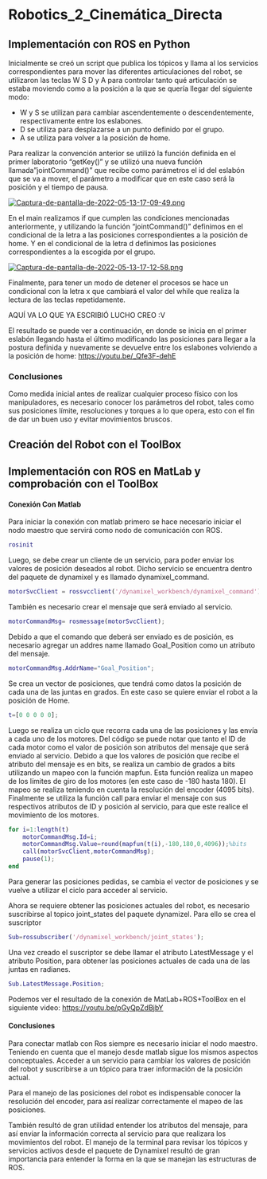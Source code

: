 # Robotics_2_Cinemática_Directa

## Implementación con ROS en Python
Inicialmente se creó un script que publica los tópicos y llama al los servicios correspondientes para mover las diferentes articulaciones del robot, se utilizaron las teclas W S D y A para controlar tanto qué articulación se estaba moviendo como a la posición a la que se quería llegar del siguiente modo:
 + W y S se utilizan para cambiar ascendentemente o descendentemente, respectivamente entre los eslabones.
 + D se utiliza para desplazarse a un punto definido por el grupo.
 + A se utiliza para volver a la posición de home.
 
Para realizar la convención anterior se utilizó la función definida en el primer laboratorio “getKey()” y se utilizó una nueva función llamada”jointCommand()” que recibe como parámetros el id del eslabón que se va a mover, el parámetro a modificar que en este caso será la posición y el tiempo de pausa.

[![Captura-de-pantalla-de-2022-05-13-17-09-49.png](https://i.postimg.cc/FRrhcsKy/Captura-de-pantalla-de-2022-05-13-17-09-49.png)](https://postimg.cc/JyFwC8Z0)

En el main realizamos if que cumplen las condiciones mencionadas anteriormente, y utilizando la función “jointCommand()” definimos en el condicional de la letra a las posiciones correspondientes a la posición de home.
Y en el condicional de la letra d definimos las posiciones correspondientes a la escogida por el grupo.

[![Captura-de-pantalla-de-2022-05-13-17-12-58.png](https://i.postimg.cc/Gp2ChggK/Captura-de-pantalla-de-2022-05-13-17-12-58.png)](https://postimg.cc/0zL3VnsK)

Finalmente, para tener un modo de detener el procesos se hace un condicional con la letra x que cambiará el valor del while que realiza la lectura de las teclas repetidamente.


AQUÍ VA LO QUE YA ESCRIBIÓ LUCHO CREO :V

El resultado se puede ver a continuación, en donde se inicia en el primer eslabón llegando hasta el último modificando las posiciones para llegar a la postura definida y nuevamente se devuelve entre los eslabones volviendo a la posición de home: https://youtu.be/_Qfe3F-dehE

### Conclusiones 
Como medida inicial antes de realizar cualquier proceso físico con los manipuladores, es necesario conocer los parámetros del robot, tales como sus posiciones límite, resoluciones y torques a lo que opera, esto con el fin de dar un buen uso y evitar movimientos bruscos.



## Creación del Robot con el ToolBox

## Implementación con ROS en MatLab y comprobación con el ToolBox

#### Conexión Con Matlab

Para iniciar la conexión con matlab primero se hace necesario iniciar el nodo maestro que servirá como nodo de comunicación con ROS.

```matlab
rosinit
```

Luego, se debe crear un cliente de un servicio, para poder enviar los valores de posición deseados al robot. Dicho servicio se encuentra dentro del paquete de dynamixel y es llamado dynamixel_command.

```matlab
motorSvcClient = rossvcclient('/dynamixel_workbench/dynamixel_command');
```

También es necesario crear el mensaje que será enviado al servicio.

```matlab
motorCommandMsg= rosmessage(motorSvcClient);
```

Debido a que el comando que deberá ser enviado es de posición, es necesario agregar un addres name llamado Goal_Position como un atributo del mensaje.


```matlab
motorCommandMsg.AddrName="Goal_Position";
```

Se crea un vector de posiciones, que tendrá como datos la posición de cada una de las juntas en grados. En este caso se quiere enviar el robot a la posición de Home.

```matlab
t=[0 0 0 0 0];
```

Luego se realiza un ciclo que recorra cada una de las posiciones y las envía a cada uno de los motores. Del código se puede notar que tanto el ID de cada motor como el valor de posición son atributos del mensaje que será enviado al servicio.
Debido a que los valores de posición que recibe el atributo del mensaje es en bits, se realiza un cambio de grados a bits utilizando un mapeo con la función mapfun. Esta función realiza un mapeo de los límites de giro de los motores (en este caso de -180 hasta 180). El mapeo se realiza teniendo en cuenta la resolución del encoder (4095 bits).
Finalmente se utiliza la función call para enviar el mensaje con sus respectivos atributos de ID y posición al servicio, para que este realice el movimiento de los motores.

```matlab
for i=1:length(t)
    motorCommandMsg.Id=i;
    motorCommandMsg.Value=round(mapfun(t(i),-180,180,0,4096));%bits
    call(motorSvcClient,motorCommandMsg);
    pause(1);
end
```

Para generar las posiciones pedidas, se cambia el vector de posiciones y se vuelve a utilizar el ciclo para acceder al servicio.


Ahora se requiere obtener las posiciones actuales del robot, es necesario suscribirse al topico joint_states del paquete dynamizel. Para ello se crea el suscriptor

```matlab
Sub=rossubscriber('/dynamixel_workbench/joint_states');
```
Una vez creado el suscriptor se debe llamar el atributo LatestMessage y el atributo Position, para obtener las posiciones actuales de cada una de las juntas en radianes.
```matlab
Sub.LatestMessage.Position;
```
Podemos ver el resultado de la conexión de MatLab+ROS+ToolBox en el siguiente video:
https://youtu.be/pGyQpZdBjbY

#### Conclusiones

Para conectar matlab con Ros siempre es necesario iniciar el nodo maestro. Teniendo en cuenta que el manejo desde matlab sigue los mismos aspectos conceptuales. Acceder a un servicio para cambiar los valores de posición del robot y suscribirse a un tópico para traer información de la posición actual. 

Para el manejo de las posiciones del robot es indispensable conocer la resolución del encoder, para así realizar correctamente el mapeo de las posiciones.

También resultó de gran utilidad entender los atributos del mensaje, para así enviar la información correcta al servicio para que realizara los movimientos del robot. El manejo de la terminal para revisar los tópicos y servicios activos desde el paquete de Dynamixel resultó de gran importancia para entender la forma en la que se manejan las estructuras de ROS.

